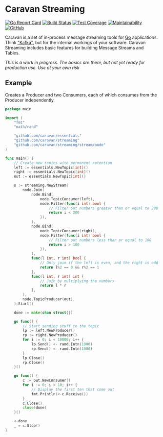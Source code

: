 # Caravan Streaming

[![Go Report Card](https://goreportcard.com/badge/github.com/caravan/streaming)](https://goreportcard.com/report/github.com/caravan/streaming) [![Build Status](https://app.travis-ci.com/caravan/streaming.svg?branch=main)](https://app.travis-ci.com/caravan/streaming) [![Test Coverage](https://api.codeclimate.com/v1/badges/765ab190b974830efb4d/test_coverage)](https://codeclimate.com/github/caravan/streaming/test_coverage) [![Maintainability](https://api.codeclimate.com/v1/badges/765ab190b974830efb4d/maintainability)](https://codeclimate.com/github/caravan/streaming/maintainability) [![GitHub](https://img.shields.io/github/license/caravan/streaming)](https://github.com/caravan/streaming/blob/main/LICENSE.md)

Caravan is a set of in-process message streaming tools for [Go](https://golang.org/) applications. Think ["Kafka"](https://kafka.apache.org), but for the internal workings of your software. Caravan Streaming includes basic features for building Message Streams and Tables.

_This is a work in progress. The basics are there, but not yet ready for production use. Use at your own risk_

## Example

Creates a Producer and two Consumers, each of which consumes from the Producer independently.

```go
package main

import (
	"fmt"
	"math/rand"

	"github.com/caravan/essentials"
	"github.com/caravan/streaming"
	"github.com/caravan/streaming/stream/node"
)

func main() {
	// Create new topics with permanent retention
	left := essentials.NewTopic[int]()
	right := essentials.NewTopic[int]()
	out := essentials.NewTopic[int]()

	s := streaming.NewStream(
		node.Join(
			node.Bind(
				node.TopicConsumer(left),
				node.Filter(func(i int) bool {
					// Filter out numbers greater than or equal to 200
					return i < 200
				}),
			),
			node.Bind(
				node.TopicConsumer(right),
				node.Filter(func(i int) bool {
					// Filter out numbers less than or equal to 100
					return i > 100
				}),
			),
			func(l int, r int) bool {
				// Only join if the left is even, and the right is odd
				return l%2 == 0 && r%2 == 1
			},
			func(l int, r int) int {
				// Join by multiplying the numbers
				return l * r
			},
		),
		node.TopicProducer(out),
	).Start()

	done := make(chan struct{})

	go func() {
		// Start sending stuff to the topic
		lp := left.NewProducer()
		rp := right.NewProducer()
		for i := 0; i < 10000; i++ {
			lp.Send() <- rand.Intn(1000)
			rp.Send() <- rand.Intn(1000)
		}
		lp.Close()
		rp.Close()
	}()

	go func() {
		c := out.NewConsumer()
		for i := 0; i < 10; i++ {
			// Display the first ten that come out
			fmt.Println(<-c.Receive())
		}
		c.Close()
		close(done)
	}()

	<-done
	_ = s.Stop()
}
```
